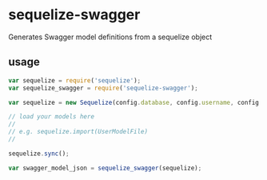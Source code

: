 sequelize-swagger
===========

Generates Swagger model definitions from a sequelize object

usage
---

```js
var sequelize = require('sequelize');
var sequelize_swagger = require('sequelize-swagger');

var sequelize = new Sequelize(config.database, config.username, config.password, config.options);

// load your models here
//
// e.g. sequelize.import(UserModelFile)
//

sequelize.sync();

var swagger_model_json = sequelize_swagger(sequelize);
```

